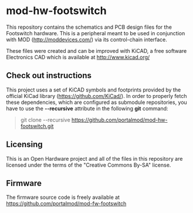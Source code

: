 mod-hw-footswitch
=================

This repository contains the schematics and PCB design files for the Footswitch hardware.
This is a peripheral meant to be used in conjunction with MOD (http://moddevices.com/) via its control-chain interface.

These files were created and can be improved with KiCAD, a free software Electronics CAD which is available at http://www.kicad.org/

## Check out instructions ##

This project uses a set of KiCAD symbols and footprints provided by the official KiCad library (https://github.com/KiCad/). In order to properly fetch these dependencies, which are configured as submodule repositories, you have to use the **--recursive** attribute in the following **git** command:

> git clone --recursive https://github.com/portalmod/mod-hw-footswitch.git

## Licensing ##

This is an Open Hardware project and all of the files in this repository are licensed under the terms of the "Creative Commons By-SA" license.

## Firmware ##

The firmware source code is freely available at https://github.com/portalmod/mod-fw-footswitch
